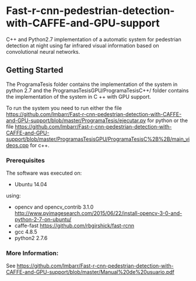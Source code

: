 # Fast-r-cnn-pedestrian-detection-with-CAFFE-and-GPU-support

C++ and Python2.7 implementation of a automatic system for pedestrian detection at night using far infrared visual information based on convolutional neural networks.

## Getting Started

The ProgramaTesis folder contains the implementation of the system in python 2.7 and the ProgramasTesisGPU/ProgramaTesisC++/ folder contains the implementation of the system in C ++ with GPU support.

To run the system you need to run either the file https://github.com/lmbarr/Fast-r-cnn-pedestrian-detection-with-CAFFE-and-GPU-support/blob/master/ProgramaTesis/ejecutar.py for python or the file https://github.com/lmbarr/Fast-r-cnn-pedestrian-detection-with-CAFFE-and-GPU-support/blob/master/ProgramasTesisGPU/ProgramaTesisC%2B%2B/main_videos.cpp for c++.

### Prerequisites

The software was executed on:
* Ubuntu 14.04

using:
* opencv and opencv_contrib 3.1.0 http://www.pyimagesearch.com/2015/06/22/install-opencv-3-0-and-python-2-7-on-ubuntu/
* caffe-fast https://github.com/rbgirshick/fast-rcnn
* gcc 4.8.5
* python2 2.7.6

### More Information:

See https://github.com/lmbarr/Fast-r-cnn-pedestrian-detection-with-CAFFE-and-GPU-support/blob/master/Manual%20de%20usuario.pdf
